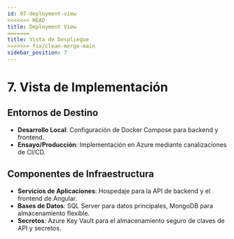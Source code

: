 ```yaml
---
id: 07-deployment-view
<<<<<<< HEAD
title: Deployment View
=======
title: Vista de Despliegue
>>>>>>> fix/clean-merge-main
sidebar_position: 7
---
```


# 7. Vista de Implementación

## Entornos de Destino
- **Desarrollo Local**: Configuración de Docker Compose para backend y frontend.
- **Ensayo/Producción**: Implementación en Azure mediante canalizaciones de CI/CD.

## Componentes de Infraestructura
- **Servicios de Aplicaciones**: Hospedaje para la API de backend y el frontend de Angular.
- **Bases de Datos**: SQL Server para datos principales, MongoDB para almacenamiento flexible.
- **Secretos**: Azure Key Vault para el almacenamiento seguro de claves de API y secretos.